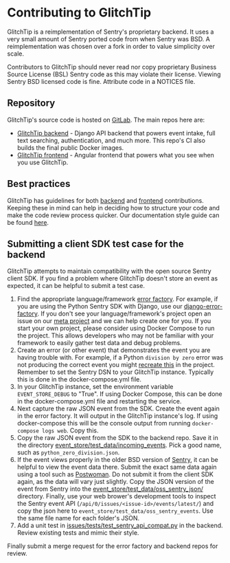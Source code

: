 # Contributing to GlitchTip

GlitchTip is a reimplementation of Sentry's proprietary backend. It uses a very small amount of Sentry ported code from when Sentry was BSD. A reimplementation was chosen over a fork in order to value simplicity over scale.

Contributors to GlitchTip should never read nor copy proprietary Business Source License (BSL) Sentry code as this may violate their license. Viewing Sentry BSD licensed code is fine. Attribute code in a NOTICES file.

## Repository

GlitchTip's source code is hosted on [GitLab](https://gitlab.com/glitchtip/). The main repos here are:

- [GlitchTip backend](https://gitlab.com/glitchtip/glitchtip-backend/) - Django API backend that powers event intake, full text searching, authentication, and much more. This repo's CI also builds the final public Docker images.
- [GlitchTip frontend](https://gitlab.com/glitchtip/glitchtip-frontend/) - Angular frontend that powers what you see when you use GlitchTip.

## Best practices

GlitchTip has guidelines for both [backend](https://gitlab.com/glitchtip/glitchtip-backend/-/blob/master/CONTRIBUTING.md) and [frontend](https://gitlab.com/glitchtip/glitchtip-frontend/-/blob/master/CONTRIBUTING.md) contributions. Keeping these in mind can help in deciding how to structure your code and make the code review process quicker. Our documentation style guide can be found [here](https://gitlab.com/glitchtip/glitchtip/-/wikis/Documentation-Style-Guide).

## Submitting a client SDK test case for the backend

GlitchTip attempts to maintain compatibility with the open source Sentry client SDK. If you find a problem where GlitchTip doesn't store an event as expected, it can be helpful to submit a test case.

1. Find the appropriate language/framework [error factory](https://gitlab.com/glitchtip/error-factories). For example, if you are using the Python Sentry SDK with Django, use our [django-error-factory](https://gitlab.com/glitchtip/error-factories/django-error-factory). If you don't see your language/framework's project open an issue on our [meta project](https://gitlab.com/glitchtip/glitchtip/-/issues/new) and we can help create one for you. If you start your own project, please consider using Docker Compose to run the project. This allows developers who may not be familiar with your framework to easily gather test data and debug problems.
2. Create an error (or other event) that demonstrates the event you are having trouble with. For example, if a Python `division by zero` error was not producing the correct event you might [recreate this](https://gitlab.com/glitchtip/error-factories/django-error-factory/-/blob/b38f8f9b918ae1ccbbc4af249aa31adaa3abbfe0/errors/views.py#L17) in the project. Remember to set the Sentry DSN to your GlitchTip instance. Typically this is done in the docker-compose.yml file.
3. In your GlitchTip instance, set the environment variable `EVENT_STORE_DEBUG` to "True". If using Docker Compose, this can be done in the docker-compose.yml file and restarting the service.
4. Next capture the raw JSON event from the SDK. Create the event again in the error factory. It will output in the GlitchTip instance's log. If using docker-compose this will be the console output from running `docker-compose logs web`. Copy this.
5. Copy the raw JSON event from the SDK to the backend repo. Save it in the directory [event_store/test_data/incoming_events](https://gitlab.com/glitchtip/glitchtip-backend/-/tree/master/event_store/test_data/incoming_events). Pick a good name, such as `python_zero_division.json`.
6. If the event views properly in the older BSD version of [Sentry](https://gitlab.com/glitchtip/sentry-open-source/sentry), it can be helpful to view the event data there. Submit the exact same data again using a tool such as [Postwoman](https://postwoman.io/). Do not submit it from the client SDK again, as the data will vary just slightly. Copy the JSON version of the event from Sentry into the [event_store/test_data/oss_sentry_json/](https://gitlab.com/glitchtip/glitchtip-backend/-/tree/master/event_store/test_data/oss_sentry_json) directory. Finally, use your web brower's development tools to inspect the Sentry event API (`/api/0/issues/<issue-id>/events/latest/`) and copy the json here to `event_store/test_data/oss_sentry_events`. Use the same file name for each folder's JSON.
7. Add a unit test in [issues/tests/test_sentry_api_compat.py](https://gitlab.com/glitchtip/glitchtip-backend/-/blob/master/issues/tests/test_sentry_api_compat.py) in the backend. Review existing tests and mimic their style.

Finally submit a merge request for the error factory and backend repos for review.
